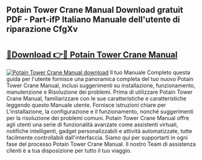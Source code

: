 ## Potain Tower Crane Manual Download gratuit PDF - Part-ifP Italiano Manuale dell'utente di riparazione CfgXv

# <h2><a href="http://dfavcjv.blite.top/?on=Potain+Tower+Crane+Manual">🔗Download 👉🔴 Potain Tower Crane Manual</a></h2>

[![Potain Tower Crane Manual download](https://i.imgur.com/lujVjoI.png)](http://dfavcjv.blite.top/?on=Potain+Tower+Crane+Manual)
Il tuo Manuale Completo questa guida per l'utente fornisce una panoramica completa del tuo nuovo Potain Tower Crane Manual, inclusi suggerimenti su installazione, funzionamento, manutenzione e Risoluzione dei problemi. Prima di utilizzare Potain Tower Crane Manual, familiarizzare con le sue caratteristiche e caratteristiche leggendo questo Manuale utente. Fornisce istruzioni chiare per L'installazione, la configurazione e il funzionamento, nonché suggerimenti per la risoluzione dei problemi comuni. Potain Tower Crane Manual offre agli utenti una serie di funzionalità avanzate come assistenti virtuali, notifiche intelligenti, gadget personalizzabili e attività automatizzate, tutte facilmente controllabili dall'interfaccia. Siamo qui per supportarti in ogni fase del processo Potain Tower Crane Manual. Il nostro Team di assistenza clienti è a tua disposizione per tutto il tuo viaggio.
